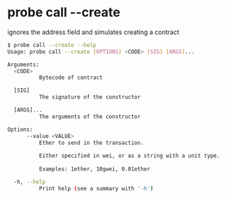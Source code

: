 # probe call --create

ignores the address field and simulates creating a contract

```bash
$ probe call --create --help
Usage: probe call --create [OPTIONS] <CODE> [SIG] [ARGS]...

Arguments:
  <CODE>
          Bytecode of contract

  [SIG]
          The signature of the constructor

  [ARGS]...
          The arguments of the constructor

Options:
      --value <VALUE>
          Ether to send in the transaction.
          
          Either specified in wei, or as a string with a unit type.
          
          Examples: 1ether, 10gwei, 0.01ether

  -h, --help
          Print help (see a summary with '-h')
```